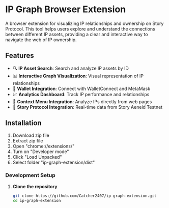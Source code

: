 # IP Graph Browser Extension

A browser extension for visualizing IP relationships and ownership on Story Protocol. This tool helps users explore and understand the connections between different IP assets, providing a clear and interactive way to navigate the web of IP ownership.

## Features

- 🔍 **IP Asset Search**: Search and analyze IP assets by ID
- 📊 **Interactive Graph Visualization**: Visual representation of IP relationships
- 💼 **Wallet Integration**: Connect with WalletConnect and MetaMask
- 📈 **Analytics Dashboard**: Track IP performance and relationships
- 🎯 **Context Menu Integration**: Analyze IPs directly from web pages
- 🔗 **Story Protocol Integration**: Real-time data from Story Aeneid Testnet

## Installation
   1. Download zip file
   2. Extract zip file
   3. Open "chrome://extensions/"
   4. Turn on "Developer mode"
   5. Click "Load Unpacked"
   6. Select folder "ip-graph-extension/dist"

### Development Setup

1. **Clone the repository**
   ```bash
   git clone https://github.com/Catcher2407/ip-graph-extension.git
   cd ip-graph-extension